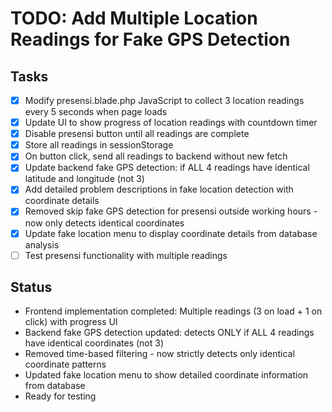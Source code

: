 # TODO: Add Multiple Location Readings for Fake GPS Detection

## Tasks
- [x] Modify presensi.blade.php JavaScript to collect 3 location readings every 5 seconds when page loads
- [x] Update UI to show progress of location readings with countdown timer
- [x] Disable presensi button until all readings are complete
- [x] Store all readings in sessionStorage
- [x] On button click, send all readings to backend without new fetch
- [x] Update backend fake GPS detection: if ALL 4 readings have identical latitude and longitude (not 3)
- [x] Add detailed problem descriptions in fake location detection with coordinate details
- [x] Removed skip fake GPS detection for presensi outside working hours - now only detects identical coordinates
- [x] Update fake location menu to display coordinate details from database analysis
- [ ] Test presensi functionality with multiple readings

## Status
- Frontend implementation completed: Multiple readings (3 on load + 1 on click) with progress UI
- Backend fake GPS detection updated: detects ONLY if ALL 4 readings have identical coordinates (not 3)
- Removed time-based filtering - now strictly detects only identical coordinate patterns
- Updated fake location menu to show detailed coordinate information from database
- Ready for testing

